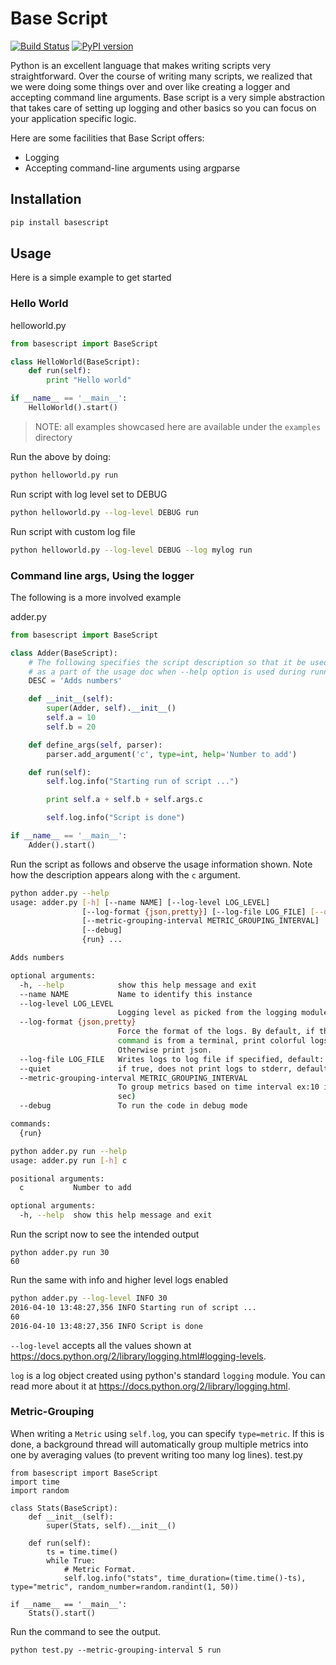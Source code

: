 Base Script
===========

[![Build Status](https://travis-ci.org/deep-compute/basescript.svg?branch=master)](https://travis-ci.org/deep-compute/basescript)
[![PyPI version](https://badge.fury.io/py/basescript.svg)](https://badge.fury.io/py/basescript)


Python is an excellent language that makes writing scripts very straightforward. Over the course of writing many scripts, we realized that we were doing some things over and over like creating a logger and accepting command line arguments. Base script is a very simple abstraction that takes care of setting up logging and other basics so you can focus on your application specific logic.

Here are some facilities that Base Script offers:
- Logging
- Accepting command-line arguments using argparse

## Installation

``` bash
pip install basescript
```

## Usage

Here is a simple example to get started

### Hello World

helloworld.py
```python
from basescript import BaseScript

class HelloWorld(BaseScript):
    def run(self):
        print "Hello world"

if __name__ == '__main__':
    HelloWorld().start()
```

> NOTE: all examples showcased here are available under the `examples` directory

Run the above by doing:

```bash
python helloworld.py run
```

Run script with log level set to DEBUG

```bash
python helloworld.py --log-level DEBUG run
```

Run script with custom log file

```bash
python helloworld.py --log-level DEBUG --log mylog run
```

### Command line args, Using the logger
The following is a more involved example

adder.py
```python
from basescript import BaseScript

class Adder(BaseScript):
    # The following specifies the script description so that it be used
    # as a part of the usage doc when --help option is used during running.
    DESC = 'Adds numbers'

    def __init__(self):
        super(Adder, self).__init__()
        self.a = 10
        self.b = 20

    def define_args(self, parser):
        parser.add_argument('c', type=int, help='Number to add')

    def run(self):
        self.log.info("Starting run of script ...")

        print self.a + self.b + self.args.c

        self.log.info("Script is done")

if __name__ == '__main__':
    Adder().start()
```

Run the script as follows and observe the usage information shown. Note how the
description appears along with the `c` argument.
```bash
python adder.py --help
usage: adder.py [-h] [--name NAME] [--log-level LOG_LEVEL]
                [--log-format {json,pretty}] [--log-file LOG_FILE] [--quiet]
                [--metric-grouping-interval METRIC_GROUPING_INTERVAL]
                [--debug]
                {run} ...

Adds numbers

optional arguments:
  -h, --help            show this help message and exit
  --name NAME           Name to identify this instance
  --log-level LOG_LEVEL
                        Logging level as picked from the logging module
  --log-format {json,pretty}
                        Force the format of the logs. By default, if the
                        command is from a terminal, print colorful logs.
                        Otherwise print json.
  --log-file LOG_FILE   Writes logs to log file if specified, default: None
  --quiet               if true, does not print logs to stderr, default: False
  --metric-grouping-interval METRIC_GROUPING_INTERVAL
                        To group metrics based on time interval ex:10 i.e;(10
                        sec)
  --debug               To run the code in debug mode

commands:
  {run}
```
```bash
python adder.py run --help
usage: adder.py run [-h] c

positional arguments:
  c           Number to add

optional arguments:
  -h, --help  show this help message and exit
```

Run the script now to see the intended output
```shell
python adder.py run 30
60
```

Run the same with info and higher level logs enabled
```bash
python adder.py --log-level INFO 30
2016-04-10 13:48:27,356 INFO Starting run of script ...
60
2016-04-10 13:48:27,356 INFO Script is done
```

`--log-level` accepts all the values shown at
https://docs.python.org/2/library/logging.html#logging-levels.

`log` is a log object created using python's standard `logging` module. You can
read more about it at https://docs.python.org/2/library/logging.html.

### Metric-Grouping
When writing a `Metric` using `self.log`, you can specify `type=metric`. If this is done, a background thread will automatically group multiple metrics into one by averaging values (to prevent writing too many log lines).
test.py
```
from basescript import BaseScript
import time
import random

class Stats(BaseScript):
    def __init__(self):
        super(Stats, self).__init__()

    def run(self):
        ts = time.time()
        while True:
            # Metric Format.
            self.log.info("stats", time_duration=(time.time()-ts), type="metric", random_number=random.randint(1, 50))

if __name__ == '__main__':
    Stats().start()
```

Run the command to see the output.
```
python test.py --metric-grouping-interval 5 run
```
